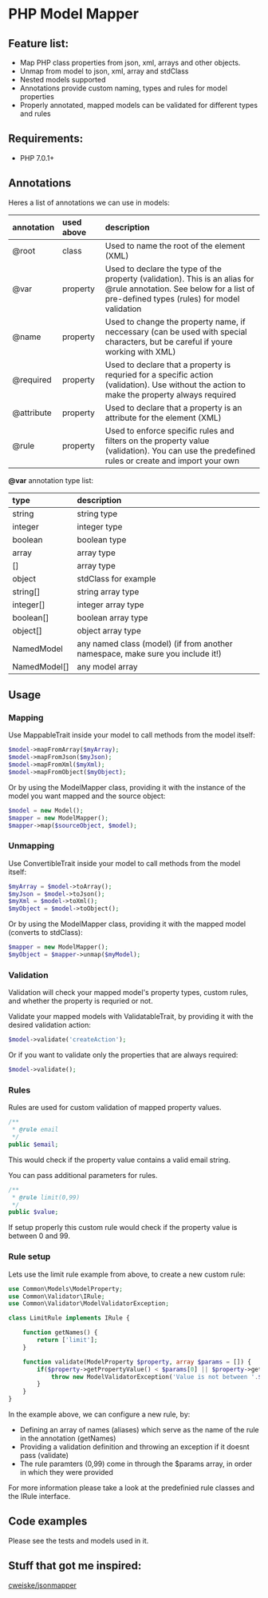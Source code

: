 # PHP Model Mapper

## Feature list:
 * Map PHP class properties from json, xml, arrays and other objects.
 * Unmap from model to json, xml, array and stdClass
 * Nested models supported
 * Annotations provide custom naming, types and rules for model properties
 * Properly annotated, mapped models can be validated for different types and rules

## Requirements:
  * PHP 7.0.1+

## Annotations
Heres a list of annotations we can use in models:

| annotation   | used above  | description              |
| :----------- | :---------- | :----------------------- |
| @root        |  class      | Used to name the root of the element (XML) |
| @var         |  property   | Used to declare the type of the property (validation). This is an alias for @rule annotation. See below for a list of pre-defined types (rules) for model validation |
| @name        |  property   | Used to change the property name, if neccessary (can be used with special characters, but be careful if youre working with XML) |
| @required    |  property   | Used to declare that a property is requried for a specific action (validation). Use without the action to make the property always required |
| @attribute   |  property   | Used to declare that a property is an attribute for the element (XML) |
| @rule        |  property   | Used to enforce specific rules and filters on the property value (validation). You can use the predefined rules or create and import your own |

**@var** annotation type list:

| type      |  description              |
| :-------- | :------------------------ |
| string    | string type               |
| integer   | integer type              |
| boolean   | boolean type              |
| array     | array type                |
| []        | array type                |
| object    | stdClass for example      |
| string[]  | string array type         |
| integer[] | integer array type        |
| boolean[] | boolean array type        |
| object[]  | object array type         |
| NamedModel | any named class (model) (if from another namespace, make sure you include it!) |
| NamedModel[] | any model array         |

## Usage

### Mapping

Use MappableTrait inside your model to call methods from the model itself:
```PHP
$model->mapFromArray($myArray);
$model->mapFromJson($myJson);
$model->mapFromXml($myXml);
$model->mapFromObject($myObject);
```

Or by using the ModelMapper class, providing it with the instance of the model you want mapped and the source object:
```PHP
$model = new Model();
$mapper = new ModelMapper();
$mapper->map($sourceObject, $model);
```

### Unmapping

Use ConvertibleTrait inside your model to call methods from the model itself:
```PHP
$myArray = $model->toArray();
$myJson = $model->toJson();
$myXml = $model->toXml();
$myObject = $model->toObject();
```

Or by using the ModelMapper class, providing it with the mapped model (converts to stdClass):
```PHP
$mapper = new ModelMapper();
$myObject = $mapper->unmap($myModel);
```

### Validation
Validation will check your mapped model's property types, custom rules, and whether the property is requried or not.

Validate your mapped models with ValidatableTrait, by providing it with the desired validation action:

```PHP
$model->validate('createAction');
```
Or if you want to validate only the properties that are always required:
```PHP
$model->validate();
```

### Rules
Rules are used for custom validation of mapped property values.

```PHP
/**
 * @rule email
 */
public $email;
```
This would check if the property value contains a valid email string.

You can pass additional parameters for rules.
```PHP
/**
 * @rule limit(0,99)
 */
public $value;
```
If setup properly this custom rule would check if the property value is between 0 and 99.

### Rule setup
Lets use the limit rule example from above, to create a new custom rule:
```PHP
use Common\Models\ModelProperty;
use Common\Validator\IRule;
use Common\Validator\ModelValidatorException;

class LimitRule implements IRule {

    function getNames() {
        return ['limit'];
    }

    function validate(ModelProperty $property, array $params = []) {
        if($property->getPropertyValue() < $params[0] || $property->getPropertyValue() > $params[1]) {
            throw new ModelValidatorException('Value is not between '.$params[0].' and '.$params[1]);
        }
    }
}
```
In the example above, we can configure a new rule, by:
 * Defining an array of names (aliases) which serve as the name of the rule in the annotation (getNames)
 * Providing a validation definition and throwing an exception if it doesnt pass (validate)
 * The rule paramters (0,99) come in through the $params array, in order in which they were provided

For more information please take a look at the predefinied rule classes and the IRule interface.

## Code examples
Please see the tests and models used in it.

## Stuff that got me inspired:
[cweiske/jsonmapper](https://github.com/cweiske/jsonmapper)
